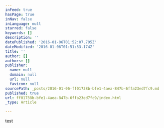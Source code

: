 ```yaml
---
inFeed: true
hasPage: true
inNav: false
inLanguage: null
starred: false
keywords: []
description: ''
datePublished: '2016-01-06T01:52:07.795Z'
dateModified: '2016-01-06T01:51:53.174Z'
title: ''
author: []
authors: []
publisher:
  name: null
  domain: null
  url: null
  favicon: null
sourcePath: _posts/2016-01-06-ff01738b-bfe1-4aea-847b-6ffa23ed7fc9.md
published: true
url: ff01738b-bfe1-4aea-847b-6ffa23ed7fc9/index.html
_type: Article

---
```

test